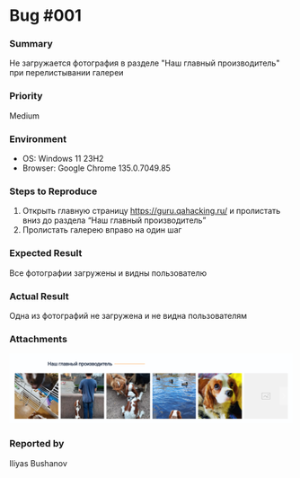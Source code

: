 # Bug #001
### Summary
Не загружается фотография в разделе "Наш главный производитель" при перелистывании галереи

### Priority
Medium

### Environment
- OS: Windows 11 23H2
- Browser: Google Chrome 135.0.7049.85

### Steps to Reproduce

1. Открыть главную страницу https://guru.qahacking.ru/ и пролистать вниз до раздела “Наш главный производитель”
2. Пролистать галерею вправо на один шаг


### Expected Result
Все фотографии загружены и видны пользователю

### Actual Result
Одна из фотографий не загружена и не видна пользователям

### Attachments
![bug-001](screenshots/image-20250411-131335.png)

### Reported by
Iliyas Bushanov